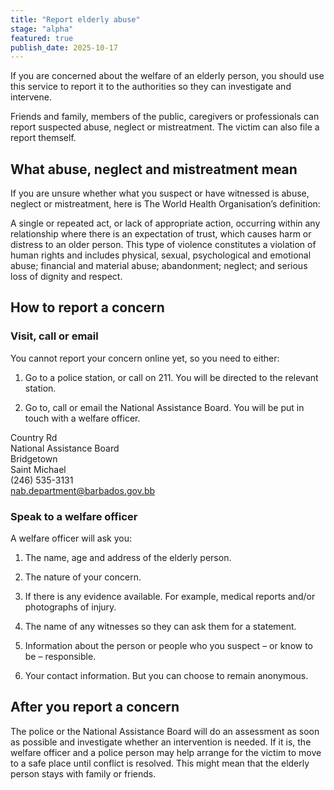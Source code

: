 ```yaml
---
title: "Report elderly abuse"
stage: "alpha"
featured: true
publish_date: 2025-10-17
---
```


If you are concerned about the welfare of an elderly person, you should use this service to report it to the authorities so they can investigate and intervene. 

Friends and family, members of the public, caregivers or professionals can report suspected abuse, neglect or mistreatment. The victim can also file a report themself.

## What abuse, neglect and mistreatment mean

If you are unsure whether what you suspect or have witnessed is abuse, neglect or mistreatment, here is The World Health Organisation’s definition: 

A single or repeated act, or lack of appropriate action, occurring within any relationship where there is an expectation of trust, which causes harm or distress to an older person. This type of violence constitutes a violation of human rights and includes physical, sexual, psychological and emotional abuse; financial and material abuse; abandonment; neglect; and serious loss of dignity and respect.

## How to report a concern

### Visit, call or email

You cannot report your concern online yet, so you need to either:

1. Go to a police station, or call on 211. You will be directed to the relevant station. 

2. Go to, call or email the National Assistance Board. You will be put in touch with a welfare officer.

Country Rd  
National Assistance Board  
Bridgetown  
Saint Michael  
(246) 535-3131  
nab.department@barbados.gov.bb  

### Speak to a welfare officer

A welfare officer will ask you:


1. The name, age and address of the elderly person.

2. The nature of your concern.

3. If there is any evidence available. For example, medical reports and/or photographs of injury.

4. The name of any witnesses so they can ask them for a statement.

5. Information about the person or people who you suspect – or know to be – responsible.

6. Your contact information. But you can choose to remain anonymous. 

## After you report a concern

The police or the National Assistance Board will do an assessment as soon as possible and investigate whether an intervention is needed. If it is, the welfare officer and a police person may help arrange for the victim to move to a safe place until conflict is resolved. This might mean that the elderly person stays with family or friends.  
